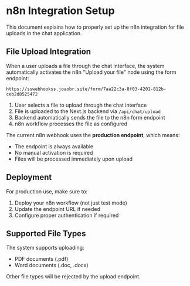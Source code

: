 # n8n Integration Setup
This document explains how to properly set up the n8n integration for file uploads in the chat application.

## File Upload Integration
When a user uploads a file through the chat interface, the system automatically activates the n8n "Upload your file" node using the form endpoint:

```
https://sswebhookss.joaobr.site/form/7aa22c3a-8f03-4201-812b-ceb2d8525472
```

1. User selects a file to upload through the chat interface
2. File is uploaded to the Next.js backend via `/api/chat/upload`
3. Backend automatically sends the file to the n8n form endpoint
4. n8n workflow processes the file as configured

The current n8n webhook uses the **production endpoint**, which means:

- The endpoint is always available
- No manual activation is required
- Files will be processed immediately upon upload

## Deployment

For production use, make sure to:

1. Deploy your n8n workflow (not just test mode)
2. Update the endpoint URL if needed
3. Configure proper authentication if required

## Supported File Types

The system supports uploading:
- PDF documents (.pdf)
- Word documents (.doc, .docx)

Other file types will be rejected by the upload endpoint.
